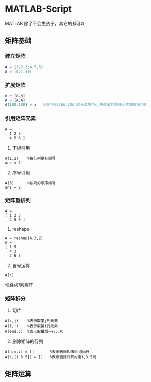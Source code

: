 # MATLAB-Script
MATLAB 除了不会生孩子，其它的都可以  

## 矩阵基础  
### 建立矩阵  
```MATLAB
A = [1,2,3;4,5,6]  
A = [0:1:10]
```
### 扩展矩阵  
```MATLAB
A = [A,A]
A = [A;A]
A(100,100) = x   %将下标(100,100)的元素置为x,未赋值的矩阵元素被赋值为0  
```
### 引用矩阵元素  
```
A =   
[ 1 2 3  
  4 5 6 ]  
```  
1. 下标引用  
```
A(1,2)    %按行列坐标编号
ans = 2
```
2. 序号引用  
```
A(3)      %按列的顺序编号
ans = 2
```
### 矩阵重排列  
```
A =   
[ 1 2 3  
  4 5 6 ]
```
1. reshape  
```
A = reshap(A,3,2)
A = 
[ 1 5
  4 3
  2 6 ]
```  
2. 冒号运算  
```
A(:)
```
堆叠成1列矩阵  
### 矩阵拆分  
1. 切片  
```
A(:,j)    %表示取第j列元素
A(i,:)    %表示取第i行元素
A(end,:)  %表示取最后一行元素
```
2. 删除矩阵的行列  
```
A(n:m,:) = []       %表示删除矩阵的n至m行
A(:,[1 3 5]) = []   %表示删除矩阵的第1,3,5列  
```

## 矩阵运算



